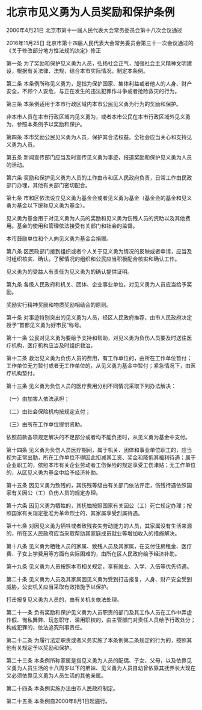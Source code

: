# 北京市见义勇为人员奖励和保护条例

2000年4月21日 北京市第十一届人民代表大会常务委员会第十八次会议通过

2016年11月25日 北京市第十四届人民代表大会常务委员会第三十一次会议通过的《关于修改部分地方性法规的决定》修正



第一条 为了奖励和保护见义勇为人员，弘扬社会正气，加强社会主义精神文明建设，根据有关法律、法规，结合本市实际情况，制定本条例。

第二条 本条例所称见义勇为，是指为保护国家、集体利益或者他人的人身、财产安全，不顾个人安危，与正在发生的违法犯罪作斗争或者抢险救灾的行为。

第三条 本条例适用于本市行政区域内本市公民见义勇为行为的奖励和保护。

非本市人员在本市行政区域内见义勇为，或者本市公民在本市行政区域外见义勇为，参照本条例予以奖励和保护。

第四条 本市奖励公民见义勇为人员，保护其合法权益。全社会应当关心和支持见义勇为人员。

第五条 新闻宣传部门应当及时宣传见义勇为事迹，报道奖励和保护见义勇为人员的活动。

第六条 奖励和保护见义勇为人员的工作由市和区人民政府负责，日常工作由民政部门办理，其他有关部门密切配合。

第七条 市和区依法设立见义勇为基金会或者见义勇为基金（基金会的基金和见义勇为基金以下统称见义勇为基金）。

见义勇为基金用于对见义勇为人员的奖励和见义勇为伤残人员的资助以及其他费用。基金的使用和管理依法接受有关部门和社会的监督。

本市鼓励单位和个人向见义勇为基金会捐赠。

第八条 区民政部门接到组织或者个人关于见义勇为情况的反映或者申请，应当及时组织核实、确认。了解情况的组织和公民应当积极配合核实和确认工作。

见义勇为的受益人有责任为见义勇为的确认提供证明。

第九条 各级人民政府和机关、团体、企业事业单位，对见义勇为人员应当给予奖励。

奖励实行精神奖励和物质奖励相结合的原则。

第十条 对事迹特别突出的见义勇为人员，经区人民政府推荐，由市人民政府决定授予“首都见义勇为好市民”称号。

第十一条 公民对见义勇为要给予支持和帮助，对见义勇为负伤人员要及时送往医疗机构，医疗机构应当及时组织救治。

第十二条 救治见义勇为负伤人员的费用，有工作单位的，由所在工作单位暂付；工作单位无力暂付或者无工作单位的，从见义勇为基金中暂付；紧急情况下，由医疗机构垫付。

第十三条 见义勇为负伤人员的医疗费用分别不同情况采取下列办法解决：

（一）由加害人依法承担；

（二）由社会保险机构按规定支付；

（三）由所在工作单位提供资助。

依照前款各项规定解决的不足部分或者均不能负担时，从见义勇为基金中支付。

第十四条 见义勇为负伤人员医疗期间，属于机关、团体和事业单位职工的，应当视为正常出勤，所在工作单位不得因此扣减其工资、奖金和降低其福利待遇；属于企业职工的，依照本市有关企业劳动者工伤保险的规定享受工伤津贴；无工作单位的，从区见义勇为基金中给予经济补助。

第十五条 因见义勇为致残的，其伤残等级由有关部门依法评定，伤残待遇依照国家有关因公（工）负伤人员的规定办理。

第十六条 因见义勇为牺牲的，其抚恤按照国家有关因公（工）死亡规定办理；按照国家有关规定批准为革命烈士的，其家属享受烈属待遇。

第十七条 对因见义勇为牺牲或者致残丧失劳动能力的人员，其家属没有生活来源的，所在区人民政府应当采取帮助其家庭成员就业等增加收入的措施解决。

第十八条 见义勇为牺牲人员的家属、致残人员及其家属，在支付住房租金、医疗费、子女上学费用等方面有实际困难的，由所在区人民政府给予经济补助。

第十九条 见义勇为人员按照本市相关规定，享有就业、入学、入伍等优先待遇。

第二十条 见义勇为人员及其家属因见义勇为受到打击报复，人身、财产安全受到威胁，公安机关应当采取有效措施予以保护。

打击报复见义勇为人员的，由有关机关依法处理。

第二十一条 负有奖励和保护见义勇为人员职责的部门及其工作人员在工作中弄虚作假、徇私舞弊、玩忽职守、滥用职权的，由主管部门对责任人员给予行政处分；构成犯罪的，依法追究刑事责任。

第二十二条 为履行法定职责或者义务实施了本条例第二条规定的行为的，按照其他有关规定予以奖励和保护。

第二十三条 本条例所称家属是指见义勇为人员的配偶、子女、父母，以及依靠见义勇为人员生活的十八周岁以下的弟妹、见义勇为人员自幼曾依靠其抚养长大现在又必须依靠见义勇为人员生活的其他亲属。

第二十四条 本条例实施办法由市人民政府制定。

第二十五条 本条例自2000年8月1日起施行。